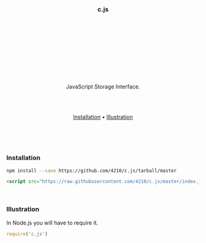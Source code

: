 
<br/>
<br/>
<br/>
<br/>
<br/>
<br/>
<br/>
<br/>
<br/>
<br/>

<h3 align="center">c.js</h3>

<br/>
<br/>
<br/>
<br/>
<br/>
<br/>
<br/>
<br/>
<br/>

<p align="center">
  JavaScript Storage Interface.
</p>

<br/>
<br/>

<p align="center">
  <a href="#usage">Installation</a> •
  <a href="#license">Illustration</a>
</p>

<br/>
<br/>
<br/>

### Installation

```bash
npm install --save https://github.com/4210/c.js/tarball/master
```

```html
<script src="https://raw.githubusercontent.com/4210/c.js/master/index.js"></script>
```

<br/>

### Illustration

In Node.js you will have to require it.

```js
require('c.js')
```
